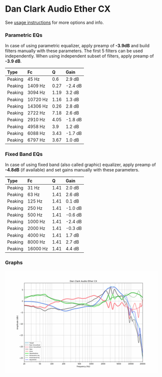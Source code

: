 # Dan Clark Audio Ether CX
See [usage instructions](https://github.com/jaakkopasanen/AutoEq#usage) for more options and info.

### Parametric EQs
In case of using parametric equalizer, apply preamp of **-3.9dB** and build filters manually
with these parameters. The first 5 filters can be used independently.
When using independent subset of filters, apply preamp of **-3.9 dB**.

| Type    | Fc       |    Q | Gain    |
|:--------|:---------|:-----|:--------|
| Peaking | 45 Hz    | 0.6  | 2.9 dB  |
| Peaking | 1409 Hz  | 0.27 | -2.4 dB |
| Peaking | 3094 Hz  | 1.19 | 3.2 dB  |
| Peaking | 10720 Hz | 1.16 | 1.3 dB  |
| Peaking | 14306 Hz | 0.26 | 2.8 dB  |
| Peaking | 2722 Hz  | 7.18 | 2.6 dB  |
| Peaking | 2910 Hz  | 4.05 | -1.8 dB |
| Peaking | 4958 Hz  | 3.9  | 1.2 dB  |
| Peaking | 6088 Hz  | 3.43 | -1.7 dB |
| Peaking | 6797 Hz  | 3.67 | 1.0 dB  |

### Fixed Band EQs
In case of using fixed band (also called graphic) equalizer, apply preamp of **-4.8dB**
(if available) and set gains manually with these parameters.

| Type    | Fc       |    Q | Gain    |
|:--------|:---------|:-----|:--------|
| Peaking | 31 Hz    | 1.41 | 2.0 dB  |
| Peaking | 63 Hz    | 1.41 | 2.6 dB  |
| Peaking | 125 Hz   | 1.41 | 0.1 dB  |
| Peaking | 250 Hz   | 1.41 | -1.0 dB |
| Peaking | 500 Hz   | 1.41 | -0.6 dB |
| Peaking | 1000 Hz  | 1.41 | -2.4 dB |
| Peaking | 2000 Hz  | 1.41 | -0.3 dB |
| Peaking | 4000 Hz  | 1.41 | 1.7 dB  |
| Peaking | 8000 Hz  | 1.41 | 2.7 dB  |
| Peaking | 16000 Hz | 1.41 | 4.4 dB  |

### Graphs
![](./Dan%20Clark%20Audio%20Ether%20CX.png)